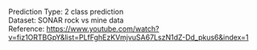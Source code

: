 Prediction Type: 2 class prediction <br />
Dataset: SONAR rock vs mine data <br />
Reference: https://www.youtube.com/watch?v=fiz1ORTBGpY&list=PLfFghEzKVmjvuSA67LszN1dZ-Dd_pkus6&index=1 <br />
